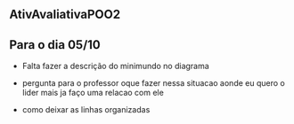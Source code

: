 ## AtivAvaliativaPOO2

## Para o dia 05/10

- Falta fazer a descrição do minimundo no diagrama

- pergunta para o professor oque fazer nessa situacao aonde eu quero o lider mais ja faço uma relacao com ele

- como deixar as linhas organizadas
